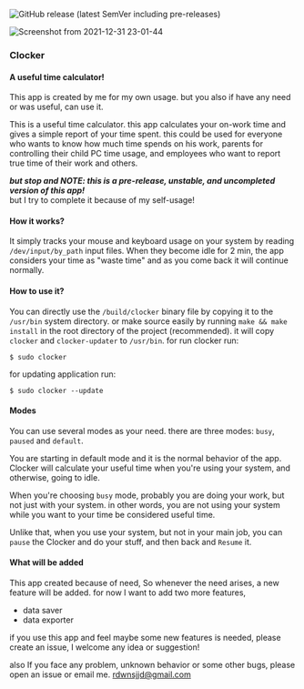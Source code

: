 <!--
 Copyright (C) 2021 rdwn
 
 This file is part of Clocker.
 
 Clocker is free software: you can redistribute it and/or modify
 it under the terms of the GNU General Public License as published by
 the Free Software Foundation, either version 3 of the License, or
 (at your option) any later version.
 
 Clocker is distributed in the hope that it will be useful,
 but WITHOUT ANY WARRANTY; without even the implied warranty of
 MERCHANTABILITY or FITNESS FOR A PARTICULAR PURPOSE.  See the
 GNU General Public License for more details.
 
 You should have received a copy of the GNU General Public License
 along with Clocker.  If not, see <http://www.gnu.org/licenses/>.
-->

![GitHub release (latest SemVer including pre-releases)](https://img.shields.io/github/v/release/rdwnsjjd/Clocker?include_prereleases)

![Screenshot from 2021-12-31 23-01-44](https://user-images.githubusercontent.com/84472404/147837215-4aeb1700-677b-4caf-a546-ecedb4abf071.png)


### Clocker
#### A useful time calculator!
This app is created by me for my own usage. but you also if have any need or was useful, can use it.

This is a useful time calculator. this app calculates your on-work time and gives a simple report of your time spent.
this could be used for everyone who wants to know how much time spends on his work, parents for controlling their child PC time usage, and employees who want to report true time of their work and others.

***but stop and NOTE: this is a pre-release, unstable, and uncompleted version of this app!*** <br />
but I try to complete it because of my self-usage!

#### How it works?
It simply tracks your mouse and keyboard usage on your system by reading `/dev/input/by_path` input files.
When they become idle for 2 min, the app considers your time as "waste time" and as you come back it will continue normally.

#### How to use it?
You can directly use the `/build/clocker` binary file by copying it to the `/usr/bin` system directory.
or make source easily by running `make && make install` in the root directory of the project (recommended).
it will copy `clocker` and `clocker-updater` to `/usr/bin`.
for run clocker run:
```
$ sudo clocker
```

for updating application run:
```
$ sudo clocker --update
```


#### Modes
You can use several modes as your need. there are three modes: `busy`, `paused` and `default`.

You are starting in default mode and it is the normal behavior of the app. Clocker will calculate your useful time when you're using your system, and otherwise, going to idle.

When you're choosing `busy` mode, probably you are doing your work, but not just with your system. in other words, you are not using your system while you want to your time be considered useful time.

Unlike that, when you use your system, but not in your main job, you can `pause` the Clocker and do your stuff, and then back and `Resume` it.

#### What will be added
This app created because of need, So whenever the need arises, a new feature will be added. for now I want to add two more features,
- data saver
- data exporter

if you use this app and feel maybe some new features is needed, please create an issue, I welcome any idea or suggestion! 


also If you face any problem, unknown behavior or some other bugs, please open an issue or email me.
rdwnsjjd@gmail.com 
